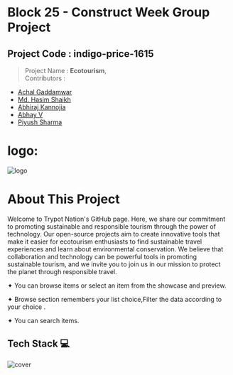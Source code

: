 # Block 25 - Construct Week Group Project
## Project Code : indigo-price-1615
> Project Name : **Ecotourism**,   
> Contributors : 
* [Achal Gaddamwar](https://github.com/AchalGaddamwar) 
* [Md. Hasim Shaikh](https://github.com/Hasims2001)
* [Abhiraj Kannojia](https://github.com/Abhiraj19)
* [Abhay V](https://github.com/abii225)
* [Piyush Sharma](https://github.com/pspiyush130)

## 
# logo:
![logo](https://user-images.githubusercontent.com/118152296/236059691-a316bff2-97fc-4a2d-bbf6-bd6245724592.png)
# About This Project
   Welcome to Trypot Nation's GitHub page. Here, we share our commitment to promoting sustainable and responsible tourism through the power of technology. Our open-source projects aim to create innovative tools that make it easier for ecotourism enthusiasts to find sustainable travel experiences and learn about environmental conservation. We believe that collaboration and technology can be powerful tools in promoting sustainable tourism, and we invite you to join us in our mission to protect the planet through responsible travel.

✦ You can browse items or select an item from the showcase and preview.

✦ Browse section remembers your list choice,Filter the data according to your choice .

✦ You can search items.


##



## Tech Stack 💻
![cover](https://user-images.githubusercontent.com/118152296/236819635-30b75b4a-c991-4060-a7f8-90a1da8fa728.jpg)




